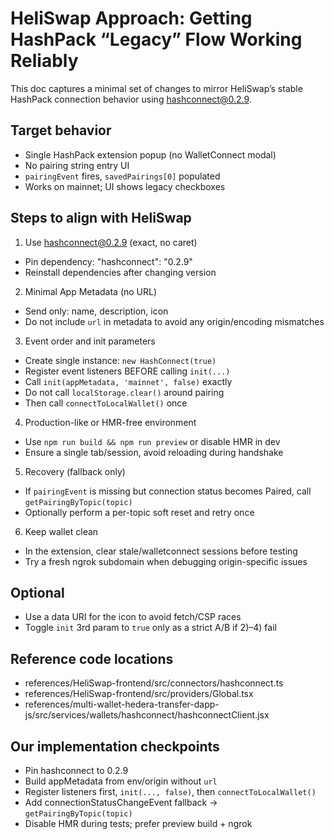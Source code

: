# HeliSwap Approach: Getting HashPack “Legacy” Flow Working Reliably

This doc captures a minimal set of changes to mirror HeliSwap’s stable HashPack connection behavior using hashconnect@0.2.9.

## Target behavior
- Single HashPack extension popup (no WalletConnect modal)
- No pairing string entry UI
- `pairingEvent` fires, `savedPairings[0]` populated
- Works on mainnet; UI shows legacy checkboxes

## Steps to align with HeliSwap

1) Use hashconnect@0.2.9 (exact, no caret)
- Pin dependency: "hashconnect": "0.2.9"
- Reinstall dependencies after changing version

2) Minimal App Metadata (no URL)
- Send only: name, description, icon
- Do not include `url` in metadata to avoid any origin/encoding mismatches

3) Event order and init parameters
- Create single instance: `new HashConnect(true)`
- Register event listeners BEFORE calling `init(...)`
- Call `init(appMetadata, 'mainnet', false)` exactly
- Do not call `localStorage.clear()` around pairing
- Then call `connectToLocalWallet()` once

4) Production-like or HMR-free environment
- Use `npm run build && npm run preview` or disable HMR in dev
- Ensure a single tab/session, avoid reloading during handshake

5) Recovery (fallback only)
- If `pairingEvent` is missing but connection status becomes Paired, call `getPairingByTopic(topic)`
- Optionally perform a per-topic soft reset and retry once

6) Keep wallet clean
- In the extension, clear stale/walletconnect sessions before testing
- Try a fresh ngrok subdomain when debugging origin-specific issues

## Optional
- Use a data URI for the icon to avoid fetch/CSP races
- Toggle `init` 3rd param to `true` only as a strict A/B if 2)–4) fail

## Reference code locations
- references/HeliSwap-frontend/src/connectors/hashconnect.ts
- references/HeliSwap-frontend/src/providers/Global.tsx
- references/multi-wallet-hedera-transfer-dapp-js/src/services/wallets/hashconnect/hashconnectClient.jsx

## Our implementation checkpoints
- Pin hashconnect to 0.2.9
- Build appMetadata from env/origin without `url`
- Register listeners first, `init(..., false)`, then `connectToLocalWallet()`
- Add connectionStatusChangeEvent fallback → `getPairingByTopic(topic)`
- Disable HMR during tests; prefer preview build + ngrok
